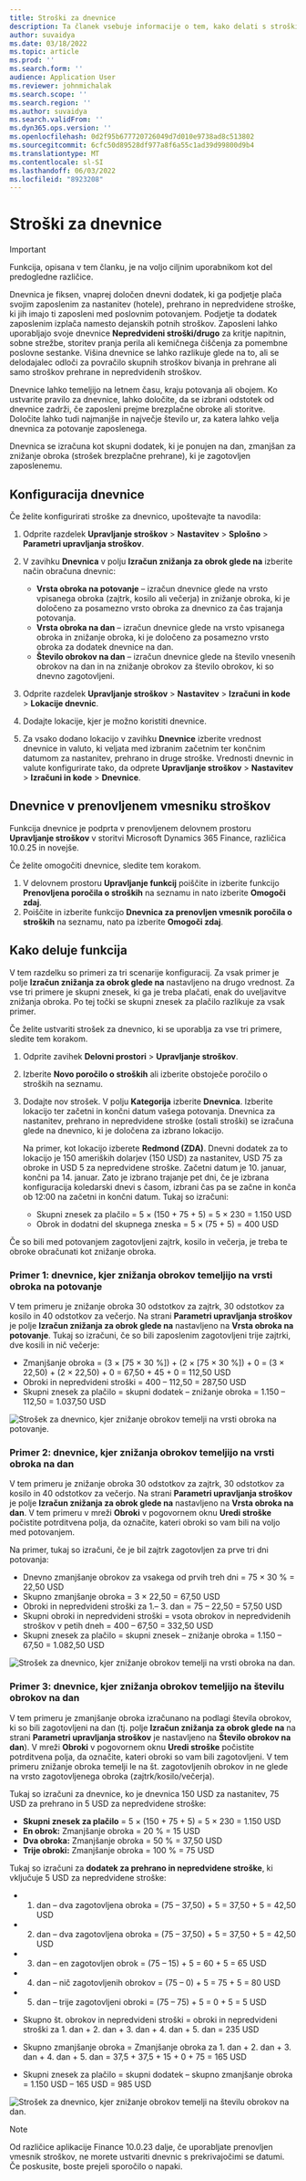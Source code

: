 ```yaml
---
title: Stroški za dnevnice
description: Ta članek vsebuje informacije o tem, kako delati s stroški za dnevnice.
author: suvaidya
ms.date: 03/18/2022
ms.topic: article
ms.prod: ''
ms.search.form: ''
audience: Application User
ms.reviewer: johnmichalak
ms.search.scope: ''
ms.search.region: ''
ms.author: suvaidya
ms.search.validFrom: ''
ms.dyn365.ops.version: ''
ms.openlocfilehash: 0d2f95b677720726049d7d010e9738ad8c513802
ms.sourcegitcommit: 6cfc50d89528df977a8f6a55c1ad39d99800d9b4
ms.translationtype: MT
ms.contentlocale: sl-SI
ms.lasthandoff: 06/03/2022
ms.locfileid: "8923208"
---
```

# <a name="per-diem-expenses"></a>Stroški za dnevnice

> [!IMPORTANT] 
> Funkcija, opisana v tem članku, je na voljo ciljnim uporabnikom kot del predogledne različice.

Dnevnica je fiksen, vnaprej določen dnevni dodatek, ki ga podjetje plača svojim zaposlenim za nastanitev (hotele), prehrano in nepredvidene stroške, ki jih imajo ti zaposleni med poslovnim potovanjem. Podjetje ta dodatek zaposlenim izplača namesto dejanskih potnih stroškov. Zaposleni lahko uporabljajo svoje dnevnice **Nepredvideni stroški/drugo** za kritje napitnin, sobne strežbe, storitev pranja perila ali kemičnega čiščenja za pomembne poslovne sestanke. Višina dnevnice se lahko razlikuje glede na to, ali se delodajalec odloči za povračilo skupnih stroškov bivanja in prehrane ali samo stroškov prehrane in nepredvidenih stroškov.

Dnevnice lahko temeljijo na letnem času, kraju potovanja ali obojem. Ko ustvarite pravilo za dnevnice, lahko določite, da se izbrani odstotek od dnevnice zadrži, če zaposleni prejme brezplačne obroke ali storitve. Določite lahko tudi najmanjše in največje število ur, za katera lahko velja dnevnica za potovanje zaposlenega.

Dnevnica se izračuna kot skupni dodatek, ki je ponujen na dan, zmanjšan za znižanje obroka (strošek brezplačne prehrane), ki je zagotovljen zaposlenemu.

## <a name="configure-per-diems"></a>Konfiguracija dnevnice

Če želite konfigurirati stroške za dnevnico, upoštevajte ta navodila:

1. Odprite razdelek **Upravljanje stroškov** \> **Nastavitev** \> **Splošno** \> **Parametri upravljanja stroškov**.
2. V zavihku **Dnevnica** v polju **Izračun znižanja za obrok glede na** izberite način obračuna dnevnic:

    - **Vrsta obroka na potovanje** – izračun dnevnice glede na vrsto vpisanega obroka (zajtrk, kosilo ali večerja) in znižanje obroka, ki je določeno za posamezno vrsto obroka za dnevnico za čas trajanja potovanja.
    - **Vrsta obroka na dan** – izračun dnevnice glede na vrsto vpisanega obroka in znižanje obroka, ki je določeno za posamezno vrsto obroka za dodatek dnevnice na dan.
    - **Število obrokov na dan** – izračun dnevnice glede na število vnesenih obrokov na dan in na znižanje obrokov za število obrokov, ki so dnevno zagotovljeni.

3. Odprite razdelek **Upravljanje stroškov** \> **Nastavitev** \> **Izračuni in kode** \> **Lokacije dnevnic**.
4. Dodajte lokacije, kjer je možno koristiti dnevnice.
5. Za vsako dodano lokacijo v zavihku **Dnevnice** izberite vrednost dnevnice in valuto, ki veljata med izbranim začetnim ter končnim datumom za nastanitev, prehrano in druge stroške. Vrednosti dnevnic in valute konfigurirate tako, da odprete **Upravljanje stroškov** \> **Nastavitev** \> **Izračuni in kode** \> **Dnevnice**.

## <a name="per-diems-in-the-reimagined-expense-interface"></a>Dnevnice v prenovljenem vmesniku stroškov

Funkcija dnevnice je podprta v prenovljenem delovnem prostoru **Upravljanje stroškov** v storitvi Microsoft Dynamics 365 Finance, različica 10.0.25 in novejše.

Če želite omogočiti dnevnice, sledite tem korakom.

1. V delovnem prostoru **Upravljanje funkcij** poiščite in izberite funkcijo **Prenovljena poročila o stroških** na seznamu in nato izberite **Omogoči zdaj**.
2. Poiščite in izberite funkcijo **Dnevnica za prenovljen vmesnik poročila o stroških** na seznamu, nato pa izberite **Omogoči zdaj**.

## <a name="how-the-feature-works"></a>Kako deluje funkcija

V tem razdelku so primeri za tri scenarije konfiguracij. Za vsak primer je polje **Izračun znižanja za obrok glede na** nastavljeno na drugo vrednost. Za vse tri primere je skupni znesek, ki ga je treba plačati, enak do uveljavitve znižanja obroka. Po tej točki se skupni znesek za plačilo razlikuje za vsak primer.

Če želite ustvariti strošek za dnevnico, ki se uporablja za vse tri primere, sledite tem korakom.

1. Odprite zavihek **Delovni prostori** \> **Upravljanje stroškov**.
2. Izberite **Novo poročilo o stroških** ali izberite obstoječe poročilo o stroških na seznamu.
3. Dodajte nov strošek. V polju **Kategorija** izberite **Dnevnica**. Izberite lokacijo ter začetni in končni datum vašega potovanja. Dnevnica za nastanitev, prehrano in nepredvidene stroške (ostali stroški) se izračuna glede na dnevnico, ki je določena za izbrano lokacijo.

    Na primer, kot lokacijo izberete **Redmond (ZDA)**. Dnevni dodatek za to lokacijo je 150 ameriških dolarjev (150 USD) za nastanitev, USD 75 za obroke in USD 5 za nepredvidene stroške. Začetni datum je 10. januar, končni pa 14. januar. Zato je izbrano trajanje pet dni, če je izbrana konfiguracija koledarski dnevi s časom, izbrani čas pa se začne in konča ob 12:00 na začetni in končni datum. Tukaj so izračuni:

    - Skupni znesek za plačilo = 5 × (150 + 75 + 5) = 5 × 230 = 1.150 USD
    - Obrok in dodatni del skupnega zneska = 5 × (75 + 5) = 400 USD

Če so bili med potovanjem zagotovljeni zajtrk, kosilo in večerja, je treba te obroke obračunati kot znižanje obroka.

### <a name="example-1-per-diem-where-meal-reductions-are-based-on-meal-type-per-trip"></a>Primer 1: dnevnice, kjer znižanja obrokov temeljijo na vrsti obroka na potovanje

V tem primeru je znižanje obroka 30 odstotkov za zajtrk, 30 odstotkov za kosilo in 40 odstotkov za večerjo. Na strani **Parametri upravljanja stroškov** je polje **Izračun znižanja za obrok glede na** nastavljeno na **Vrsta obroka na potovanje**. Tukaj so izračuni, če so bili zaposlenim zagotovljeni trije zajtrki, dve kosili in nič večerje:

- Zmanjšanje obroka = (3 × \[75 × 30 %\]) + (2 × \[75 × 30 %\]) + 0 = (3 × 22,50) + (2 × 22,50) + 0 = 67,50 + 45 + 0 = 112,50 USD
- Obroki in nepredvideni stroški = 400 – 112,50 = 287,50 USD
- Skupni znesek za plačilo = skupni dodatek – znižanje obroka = 1.150 – 112,50 = 1.037,50 USD

![Strošek za dnevnico, kjer znižanje obrokov temelji na vrsti obroka na potovanje.](media/1-meal-type-per-trip.png)

### <a name="example-2-per-diem-where-meal-reductions-are-based-on-meal-type-per-day"></a>Primer 2: dnevnice, kjer znižanja obrokov temeljijo na vrsti obroka na dan

V tem primeru je znižanje obroka 30 odstotkov za zajtrk, 30 odstotkov za kosilo in 40 odstotkov za večerjo. Na strani **Parametri upravljanja stroškov** je polje **Izračun znižanja za obrok glede na** nastavljeno na **Vrsta obroka na dan**. V tem primeru v mreži **Obroki** v pogovornem oknu **Uredi stroške** počistite potrditvena polja, da označite, kateri obroki so vam bili na voljo med potovanjem.

Na primer, tukaj so izračuni, če je bil zajtrk zagotovljen za prve tri dni potovanja:

- Dnevno zmanjšanje obrokov za vsakega od prvih treh dni = 75 × 30 % = 22,50 USD
- Skupno zmanjšanje obroka = 3 × 22,50 = 67,50 USD
- Obroki in nepredvideni stroški za 1.– 3. dan = 75 – 22,50 = 57,50 USD
- Skupni obroki in nepredvideni stroški = vsota obrokov in nepredvidenih stroškov v petih dneh = 400 – 67,50 = 332,50 USD
- Skupni znesek za plačilo = skupni znesek – znižanje obroka = 1.150 – 67,50 = 1.082,50 USD

![Strošek za dnevnico, kjer znižanje obrokov temelji na vrsti obroka na dan.](media/2-meal-type-per-day.png)

### <a name="example-3-per-diem-where-meal-reductions-are-based-on-number-of-meals-per-day"></a>Primer 3: dnevnice, kjer znižanja obrokov temeljijo na številu obrokov na dan

V tem primeru je zmanjšanje obroka izračunano na podlagi števila obrokov, ki so bili zagotovljeni na dan (tj. polje **Izračun znižanja za obrok glede na** na strani **Parametri upravljanja stroškov** je nastavljeno na **Število obrokov na dan**). V mreži **Obroki** v pogovornem oknu **Uredi stroške** počistite potrditvena polja, da označite, kateri obroki so vam bili zagotovljeni.
V tem primeru znižanje obroka temelji le na št. zagotovljenih obrokov in ne glede na vrsto zagotovljenega obroka (zajtrk/kosilo/večerja).

Tukaj so izračuni za dnevnice, ko je dnevnica 150 USD za nastanitev, 75 USD za prehrano in 5 USD za nepredvidene stroške:

- **Skupni znesek za plačilo** = 5 × (150 + 75 + 5) = 5 × 230 = 1.150 USD
- **En obrok:** Zmanjšanje obroka = 20 % = 15 USD
- **Dva obroka:** Zmanjšanje obroka = 50 % = 37,50 USD
- **Trije obroki:** Zmanjšanje obroka = 100 % = 75 USD

Tukaj so izračuni za **dodatek za prehrano in nepredvidene stroške**, ki vključuje 5 USD za nepredvidene stroške:

- 1. dan – dva zagotovljena obroka = (75 – 37,50) + 5 = 37,50 + 5 = 42,50 USD
- 2. dan – dva zagotovljena obroka = (75 – 37,50) + 5 = 37,50 + 5 = 42,50 USD
- 3. dan – en zagotovljen obrok = (75 – 15) + 5 = 60 + 5 = 65 USD
- 4. dan – nič zagotovljenih obrokov = (75 – 0) + 5 = 75 + 5 = 80 USD
- 5. dan – trije zagotovljeni obroki = (75 – 75) + 5 = 0 + 5 = 5 USD

- Skupno št. obrokov in nepredvideni stroški = obroki in nepredvideni stroški za 1. dan + 2. dan + 3. dan + 4. dan + 5. dan = 235 USD
- Skupno zmanjšanje obroka = Zmanjšanje obroka za 1. dan + 2. dan + 3. dan + 4. dan + 5. dan = 37,5 + 37,5 + 15 + 0 + 75 = 165 USD
- Skupni znesek za plačilo = skupni dodatek – skupno zmanjšanje obroka = 1.150 USD – 165 USD = 985 USD

![Strošek za dnevnico, kjer znižanje obrokov temelji na številu obrokov na dan.](media/3-number-of-meals-per-day.png)

> [!NOTE]
> Od različice aplikacije Finance 10.0.23 dalje, če uporabljate prenovljen vmesnik stroškov, ne morete ustvariti dnevnic s prekrivajočimi se datumi. Če poskusite, boste prejeli sporočilo o napaki.
